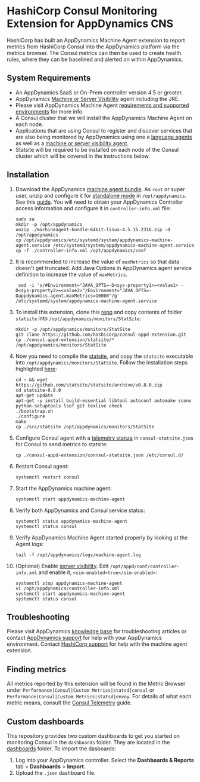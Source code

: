# HashiCorp Consul Monitoring Extension for AppDynamics CNS
HashiCorp has built an AppDynamics Machine Agent extension to report metrics from HashiCorp Consul into the AppDynamics platform via the metrics browser.  The Consul metrics can then be used to create health rules, where they can be baselined and alerted on within AppDynamics.

## System Requirements
- An AppDynamics SaaS or On-Prem controller version 4.5 or greater. 
- AppDynamics [Machine or Server Visibility] agent including the JRE. 
- Please visit AppDynamics Machine Agent [requirements and supported environments] for more info.
- A Consul cluster that we will install the AppDynamics Machine Agent on each node. 
- Applications that are using Consul to register and discover services that are also being monitored by AppDynamics using one a [language agents] as well as a [machine or server visibility agent].
- Statsite will be required to be installed on each node of the Consul cluster which will be covered in the instructions below. 


## Installation

 1. Download the AppDynamics [machine agent bundle]. As `root` or super user, unzip and configure it for [standalone mode] in `/opt/appdynamics`. See this [guide]. You will need to obtain your AppDynamics Controller access information and configure it in `controller-info.xml` file:

        sudo su
        mkdir -p /opt/appdynamics
        unzip ./machineagent-bundle-64bit-linux-4.5.15.2316.zip -d /opt/appdynamics
        cp /opt/appdynamics/etc/systemd/system/appdynamics-machine-agent.service /etc/systemd/system/appdynamics-machine-agent.service
        cp -f ./controller-info.xml /opt/appdynamics/conf

 2. It is recommended to increase the value of `maxMetrics` so that data doesn't get truncated. Add Java Options in AppDynamics agent service definition to increase the value of `maxMetrics`.
 
         sed -i 's/#Environment="JAVA_OPTS=-D<sys-property1>=<value1> -D<sys-property2>=<value2>"/Environment="JAVA_OPTS=-Dappdynamics.agent.maxMetrics=10000"/g' /etc/systemd/system/appdynamics-machine-agent.service
 
 3. To install this extension, clone this [repo] and copy contents of folder `statsite` into `/opt/appdynamics/monitors/StatSite`:
 
        mkdir -p /opt/appdynamics/monitors/StatSite
        git clone https://github.com/hashicorp/consul-appd-extension.git
        cp ./consul-appd-extension/statsite/* /opt/appdynamics/monitors/StatSite

 4. Now you need to compile the [statsite], and copy the `statsite` executable into `/opt/appdynamics/monitors/StatSite`. Follow the installation steps highlighted [here]:
 
        cd ~ && wget https://github.com/statsite/statsite/archive/v0.8.0.zip
        cd statsite-0.8.0
        apt-get update
        apt-get -y install build-essential libtool autoconf automake scons python-setuptools lsof git texlive check
        ./bootstrap.sh
        ./configure
        make
        cp ./src/statsite /opt/appdynamics/monitors/StatSite

 5. Configure Consul agent with a [telemetry stanza] in `consul-statsite.json` for Consul to send metrics to statsite:

        cp ./consul-appd-extension/connsul-statsite.json /etc/consul.d/

 6. Restart Consul agent:

        systemctl restart consul

 7. Start the AppDynamics machine agent:
 
        systemctl start appdynamics-machine-agent

 8. Verify both AppDynamics and Consul service status:
       
        systemctl status appdynamics-machine-agent
        systemctl status consul

 9. Verify AppDynamics Machine Agent started properly by looking at the Agent logs:
       
        tail -f /opt/appdynamics/logs/machine-agent.log

 10. (Optional) Enable [server visibility]. Edit `/opt/appd/conf/controller-info.xml` and enable it, `<sim-enabled>true</sim-enabled>`:
       
       ```
       systemctl stop appdynamics-machine-agent
       vi /opt/appdynamics/controller-info.xml
       systemctl start appdynamics-machine-agent
       systemctl status consul
       ```


## Troubleshooting
Please visit AppDynamics [knowledge base] for troubleshooting articles or contact [AppDynamics support] for help with your AppDynamics environment. Contact [HashiCorp support] for help with the machine agent extension.

## Finding metrics
All metrics reported by this extension will be found in the Metric Browser under `Performance|Consul|Custom Metrics|statsd|consul` or `Performance|Consul|Custom Metrics|statsd|envoy`. For details of what each metric means, consult the [Consul Telemetry] guide.

## Custom dashboards
This repository provides two custom dashboards to get you started on monitoring Consul in the `dashboards` folder. They are located in the [dashboards] folder. To import the dasboards:

 1. Log into your AppDynamics controller. Select the **Dashboards & Reports** tab > **Dashboards** > **Import**.
 2. Upload the  `.json` dashboard file.
  

[requirements and supported environments]: https://docs.appdynamics.com/display/PRO45/Standalone+Machine+Agent+Requirements+and+Supported+Environments
[Machine or Server Visibility]: https://docs.appdynamics.com/display/PRO45/Infrastructure+Visibility
[language agents]: https://docs.appdynamics.com/display/PRO45/Install+App+Server+Agents
[machine or server visibility agent]: https://docs.appdynamics.com/display/PRO45/Infrastructure+Visibility
[machine agent bundle]: https://download.appdynamics.com/download/#version=&apm=machine&os=&platform_admin_os=&appdynamics_cluster_os=&events=&eum=&page=1
[guide]: https://docs.appdynamics.com/display/PRO45/Linux+Install+Using+ZIP+with+Bundled+JRE
[repo]: https://github.com/hashicorp/consul-appd-extension
[standalone mode]: https://docs.appdynamics.com/display/PRO45/Configure+the+Standalone+Machine+Agent
[telemetry stanza]: https://www.consul.io/docs/agent/options.html#telemetry
[server visibility]: https://docs.appdynamics.com/display/PRO45/Enable+Server+Visibility
[consul telemetry]: https://www.consul.io/docs/agent/telemetry.html
[statsite]: https://github.com/statsite/statsite
[here]: https://github.com/statsite/statsite/blob/master/INSTALL.md
[knowledge base]: https://community.appdynamics.com/t5/Knowledge-Base/tkb-p/knowledge-base
[AppDynamics support]: https://www.appdynamics.com/support/
[HashiCorp support]: https://support.hashicorp.com/hc/en-us
[dashboards]: tree/master/dashboards

